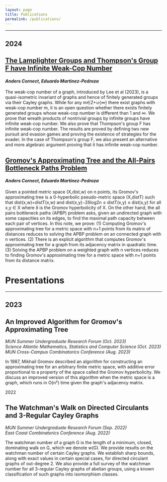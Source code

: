 ```yaml
---
layout: page
title: Publications
permalink: /publications/
---
```


---

## 2024

<div class="stylebox" markdown="1">

## [The Lamplighter Groups and Thompson's Group F have Infinite Weak-Cop Number](https://arxiv.org/abs/2406.11996)
#### *Anders Cornect, Eduardo Martinez-Pedroza*

The weak-cop number of a graph, introduced by Lee et al (2023), is a quasi-isometric invariant of graphs and hence of finitely generated groups via their Cayley graphs. While for any m∈Z+∪{∞} there exist graphs with weak-cop number m, it is an open question whether there exists finitely generated groups whose weak-cop number is different than 1 and ∞. We prove that wreath products of nontrivial groups by infinite groups have infinite weak-cop number. We also prove that Thompson's group F has infinite weak-cop number. The results are proved by defining two new pursuit and evasion games and proving the existence of strategies for the evader. In the case of Thompson's group F, we also present an alternative and more algebraic argument proving that it has infinite weak-cop number.

## [Gromov's Approximating Tree and the All-Pairs Bottleneck Paths Problem](https://arxiv.org/abs/2408.05338)
#### *Anders Cornect, Eduardo Martinez-Pedroza*

Given a pointed metric space (X,dist,w) on n points, its Gromov's approximating tree is a 0-hyperbolic pseudo-metric space (X,distT) such that dist(x,w)=distT(x,w) and dist(x,y)−2δlog2n ≤ distT(x,y) ≤ dist(x,y) for all x,y ∈ X where δ is the Gromov hyperbolicity of X. On the other hand, the all pairs bottleneck paths (APBP) problem asks, given an undirected graph with some capacities on its edges, to find the maximal path capacity between each pair of vertices. In this note, we prove: (1) Computing Gromov's approximating tree for a metric space with n+1 points from its matrix of distances reduces to solving the APBP problem on an connected graph with n vertices. (2) There is an explicit algorithm that computes Gromov's approximating tree for a graph from its adjacency matrix in quadratic time. (3) Solving the APBP problem on a weighted graph with n vertices reduces to finding Gromov's approximating tree for a metric space with n+1 points from its distance matrix. 

</div>

# Presentations
---

## 2023

<div class="stylebox" markdown="1">

## An Improved Algorithm for Gromov's Approximating Tree

*MUN Summer Undergraduate Research Forum (Oct. 2023)*\
*Science Atlantic Mathematics, Statistics and Computer Science (Oct. 2023)*\
*MUN Cross-Campus Combinatorics Conference (Aug. 2023)*

In 1987, Mikhail Gromov described an algorithm for constructing an approximating tree for an arbitrary finite metric space, with additive error proportional to a property of the space called the Gromov hyperbolicity. We discuss an improved version of this algorithm when the metric space is a graph, which runs in O(n²) time given the graph's adjacency matrix.

</div>

2022

<div class="stylebox" markdown="1">

## The Watchman's Walk on Directed Circulants and 3-Regular Cayley Graphs
*MUN Summer Undergraduate Research Forum (Sep. 2022)*\
*East Coast Combinatorics Conference (Aug. 2022)*

The watchman number of a graph G is the length of a minimum, closed, dominating walk on G, which we denote w(G). We provide results on the watchman number of certain Cayley graphs. We establish sharp bounds, along with exact values in certain special cases, for directed circulant graphs of out-degree 2. We also provide a full survey of the watchman number for all 3-regular Cayley graphs of abelian groups, using a known classification of such graphs into isomorphism classes.

</div>